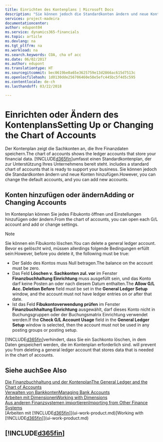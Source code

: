```yaml
---
title: Einrichten des Kontenplans | Microsoft Docs
description: "Sie können jedoch die Standardkonten ändern und neue Konten hinzufügen."
services: project-madeira
documentationcenter: 
author: edupont04
ms.service: dynamics365-financials
ms.topic: article
ms.devlang: na
ms.tgt_pltfrm: na
ms.workload: na
ms.search.keywords: COA, cha of acc
ms.date: 06/02/2017
ms.author: edupont
ms.translationtype: HT
ms.sourcegitcommit: bec0619be0a65e3625759e13d2866ac615d7513c
ms.openlocfilehash: 1d0130dde256706460e58e5efc445bc5f4d5c595
ms.contentlocale: de-ch
ms.lasthandoff: 03/22/2018

---
```

# <a name="setting-up-or-changing-the-chart-of-accounts"></a><span data-ttu-id="113e7-103">Einrichten oder Ändern des Kontenplans</span><span class="sxs-lookup"><span data-stu-id="113e7-103">Setting Up or Changing the Chart of Accounts</span></span>
<span data-ttu-id="113e7-104">Der Kontenplan zeigt die Sachkonten an, die Ihre Finanzdaten speichern.</span><span class="sxs-lookup"><span data-stu-id="113e7-104">The chart of accounts shows the ledger accounts that store your financial data.</span></span> [!INCLUDE[d365fin](includes/d365fin_md.md)]<span data-ttu-id="113e7-105">umfasst einen Standardkontenplan, der zur Unterstützung Ihres Unternehmens bereit steht.</span><span class="sxs-lookup"><span data-stu-id="113e7-105"> includes a standard chart of accounts that is ready to support your business.</span></span>
<span data-ttu-id="113e7-106">Sie können jedoch die Standardkonten ändern und neue Konten hinzufügen.</span><span class="sxs-lookup"><span data-stu-id="113e7-106">However, you can change the default accounts, and you can add new accounts.</span></span>  

## <a name="adding-or-changing-accounts"></a><span data-ttu-id="113e7-107">Konten hinzufügen oder ändern</span><span class="sxs-lookup"><span data-stu-id="113e7-107">Adding or Changing Accounts</span></span>
<span data-ttu-id="113e7-108">Im Kontenplan können Sie jedes Fibukonto öffnen und Einstellungen hinzufügen oder ändern.</span><span class="sxs-lookup"><span data-stu-id="113e7-108">From the chart of accounts, you can open each G/L account and add or change settings.</span></span>

> [!NOTE]  
>   <span data-ttu-id="113e7-109">Sie können ein Fibukonto löschen.</span><span class="sxs-lookup"><span data-stu-id="113e7-109">You can delete a general ledger account.</span></span> <span data-ttu-id="113e7-110">Bevor es gelöscht wird, müssen allerdings folgende Bedingungen erfüllt sein:</span><span class="sxs-lookup"><span data-stu-id="113e7-110">However, before you delete it, the following must be true:</span></span>  

* <span data-ttu-id="113e7-111">Der Saldo des Kontos muss Null betragen.</span><span class="sxs-lookup"><span data-stu-id="113e7-111">The balance on the account must be zero.</span></span>  
* <span data-ttu-id="113e7-112">Das Feld **Löschen v. Sachkonten zul. vor** im Fenster **Finanzbuchhaltung Einrichtung** muss ausgefüllt sein, und das Konto darf keine Posten an oder nach diesem Datum enthalten.</span><span class="sxs-lookup"><span data-stu-id="113e7-112">The **Allow G/L Acc. Deletion Before** field must be set in the **General Ledger Setup** window, and the account must not have ledger entries on or after that date.</span></span>  
* <span data-ttu-id="113e7-113">Ist das Feld **Fibukontoverwendung prüfen** im Fenster **Finanzbuchhaltung Einrichtung** ausgewählt, darf dieses Konto nicht in Buchungsgruppen oder der Buchungsmatrix Einrichtung verwendet werden.</span><span class="sxs-lookup"><span data-stu-id="113e7-113">If the **Check G/L Account Usage** field in the **General Ledger Setup** window is selected, then the account must not be used in any posting groups or posting setup.</span></span>  

[!INCLUDE[d365fin](includes/d365fin_md.md)]<span data-ttu-id="113e7-114">verhindert, dass Sie ein Sachkonto löschen, in dem Daten gespeichert werden, die im Kontenplan erforderlich sind.</span><span class="sxs-lookup"><span data-stu-id="113e7-114"> will prevent you from deleting a general ledger account that stores data that is needed in the chart of accounts.</span></span>  

## <a name="see-also"></a><span data-ttu-id="113e7-115">Siehe auch</span><span class="sxs-lookup"><span data-stu-id="113e7-115">See Also</span></span>
[<span data-ttu-id="113e7-116">Die Finanzbuchhaltung und der Kontenplan</span><span class="sxs-lookup"><span data-stu-id="113e7-116">The General Ledger and the Chart of Accounts</span></span>](finance-general-ledger.md)  
[<span data-ttu-id="113e7-117">Verwalten von Bankkonten</span><span class="sxs-lookup"><span data-stu-id="113e7-117">Managing Bank Accounts</span></span>](bank-manage-bank-accounts.md)  
[<span data-ttu-id="113e7-118">Arbeiten mit Dimensionen</span><span class="sxs-lookup"><span data-stu-id="113e7-118">Working with Dimensions</span></span>](finance-dimensions.md)  
[<span data-ttu-id="113e7-119">Aus anderen Finanzsystemen importieren</span><span class="sxs-lookup"><span data-stu-id="113e7-119">Importing from Other Finance Systems</span></span>](upload-data.md)  
<span data-ttu-id="113e7-120">[Arbeiten mit [!INCLUDE[d365fin](includes/d365fin_md.md)]](ui-work-product.md)</span><span class="sxs-lookup"><span data-stu-id="113e7-120">[Working with [!INCLUDE[d365fin](includes/d365fin_md.md)]](ui-work-product.md)</span></span>  

## [!INCLUDE[d365fin](includes/free_trial_md.md)]

